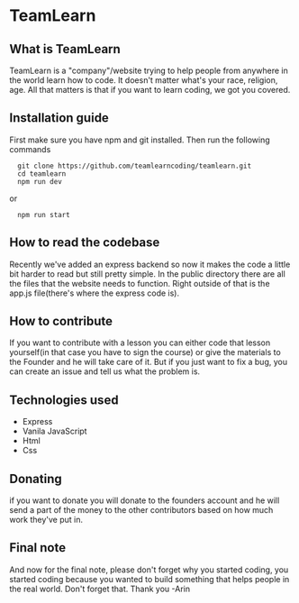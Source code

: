# TeamLearn





 ## What is TeamLearn

 TeamLearn is a "company"/website trying to help people from anywhere in the world learn how to code. It doesn't matter what's your race, religion, age. All that matters
is that if you want to learn coding, we got you covered.

 ## Installation guide
   First make sure you have npm and git installed. Then run the following commands
      

      git clone https://github.com/teamlearncoding/teamlearn.git
      cd teamlearn
      npm run dev

   or

      npm run start

 ## How to read the codebase
  Recently we've added an express backend so now it makes the code a little bit harder to read but still pretty simple. In the public directory there are all the
files that the website needs to function. Right outside of that is the app.js file(there's where the express code is). 

 ## How to contribute
  If you want to contribute with a lesson you can either code that lesson yourself(in that case you have to sign the course) or give the materials to the Founder and he will take care of it. But if you just want to fix a bug, you can create an issue and tell us what the problem is.

 ## Technologies used
  * Express
  * Vanila JavaScript
  * Html
  * Css


 ## Donating
  if you want to donate you will donate to the founders account and he will send a part of the money to the other contributors based on how much work they've put in.


 ## Final note
   And now for the final note, please don't forget why you started coding, you started coding because you wanted to build something that helps people in the real world. Don't forget that. Thank you -Arin
